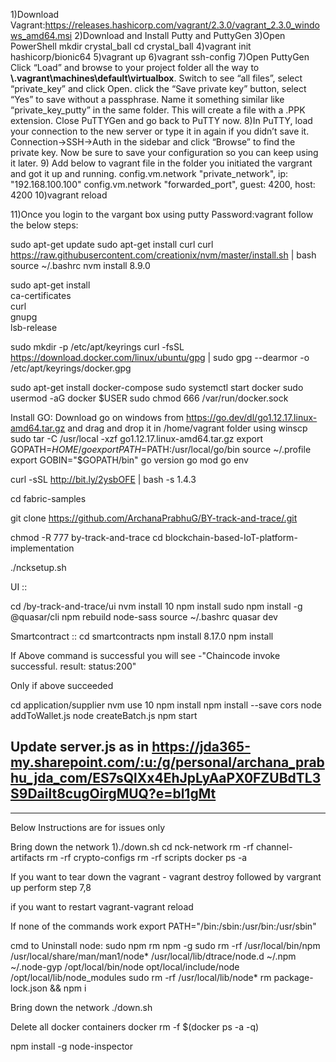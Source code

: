 1)Download Vagrant:https://releases.hashicorp.com/vagrant/2.3.0/vagrant_2.3.0_windows_amd64.msi
2)Download and Install Putty and PuttyGen
3)Open PowerShell mkdir crystal_ball cd crystal_ball
4)vagrant init hashicorp/bionic64
5)vagrant up
6)vagrant ssh-config
7)Open PuttyGen 
	Click “Load” and browse to your project folder all the way to **\\.vagrant\machines\default\virtualbox**. Switch to see “all files”, select “private_key” and click Open.
	click the “Save private key” button, select “Yes” to save without a passphrase. 
	Name it something similar like “private_key_putty” in the same folder. 
    This will create a file with a .PPK extension. Close PuTTYGen and go back to PuTTY now.
8)In PuTTY, load your connection to the new server or type it in again if you didn’t save it.
	Connection->SSH->Auth in the sidebar and click “Browse” to find the private key.
	Now be sure to save your configuration so you can keep using it later.
9) Add below  to vagrant file in the folder you initiated the vargrant and got it up and running.
	config.vm.network "private_network", ip: "192.168.100.100"
    config.vm.network "forwarded_port", guest: 4200, host: 4200
10)vagrant reload
  
11)Once you login to the vargant box using putty Password:vagrant follow the below steps:

sudo apt-get update
sudo apt-get install curl
curl https://raw.githubusercontent.com/creationix/nvm/master/install.sh | bash 
source ~/.bashrc
nvm install 8.9.0

sudo apt-get install \
    ca-certificates \
    curl \
    gnupg \
    lsb-release
	
sudo mkdir -p /etc/apt/keyrings
curl -fsSL https://download.docker.com/linux/ubuntu/gpg | sudo gpg --dearmor -o /etc/apt/keyrings/docker.gpg
	
sudo apt-get install docker-compose
sudo systemctl start docker
sudo usermod -aG docker $USER
sudo chmod 666 /var/run/docker.sock


Install GO:
	Download go on windows from https://go.dev/dl/go1.12.17.linux-amd64.tar.gz and drag and drop it in /home/vagrant folder using winscp
	sudo tar -C /usr/local -xzf go1.12.17.linux-amd64.tar.gz
	export GOPATH=$HOME/go
	export PATH=$PATH:/usr/local/go/bin
	source ~/.profile
	export GOBIN="$GOPATH/bin"
	go version
	go mod
	go env
 
 
 curl -sSL http://bit.ly/2ysbOFE | bash -s 1.4.3
 
 cd fabric-samples

 git clone https://github.com/ArchanaPrabhuG/BY-track-and-trace/.git

 chmod -R 777 by-track-and-trace
 cd blockchain-based-IoT-platform-implementation

 ./ncksetup.sh

UI ::

cd /by-track-and-trace/ui
nvm install 10
npm install
sudo npm install -g  @quasar/cli
npm rebuild node-sass
source ~/.bashrc
quasar dev


Smartcontract ::
cd smartcontracts
npm install 8.17.0
npm install




If Above command is successful you will see -"Chaincode invoke successful. result: status:200"

Only if above succeeded 

cd application/supplier
nvm use 10 
npm install
npm install --save cors
node addToWallet.js
node createBatch.js
npm start

Update server.js as in  https://jda365-my.sharepoint.com/:u:/g/personal/archana_prabhu_jda_com/ES7sQlXx4EhJpLyAaPX0FZUBdTL3S9Dailt8cugOirgMUQ?e=bl1gMt
-------------------------------------------------------------------------------------------------------------------------------------------


-------------------------------------------------------------------------------------------------------------------------------------------


Below Instructions are for issues only


Bring down the network
1)./down.sh
cd nck-network
rm -rf channel-artifacts
rm -rf crypto-configs
rm -rf scripts
docker ps -a

If you want to tear down the vagrant - vagrant destroy followed by vargrant up perform step 7,8

if you want to restart vagrant-vagrant reload

If none of the commands work export PATH="/bin:/sbin:/usr/bin:/usr/sbin"


cmd to Uninstall node:
sudo npm rm npm -g
sudo rm -rf /usr/local/bin/npm /usr/local/share/man/man1/node* /usr/local/lib/dtrace/node.d ~/.npm ~/.node-gyp /opt/local/bin/node opt/local/include/node /opt/local/lib/node_modules 
sudo rm -rf /usr/local/lib/node*
rm package-lock.json && npm i

Bring down the network
./down.sh

Delete all docker containers 
docker rm -f $(docker ps -a -q)


npm install -g node-inspector

